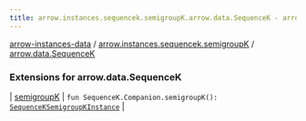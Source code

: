 ```yaml
---
title: arrow.instances.sequencek.semigroupK.arrow.data.SequenceK - arrow-instances-data
---
```


[arrow-instances-data](../../index.html) / [arrow.instances.sequencek.semigroupK](../index.html) / [arrow.data.SequenceK](./index.html)

### Extensions for arrow.data.SequenceK

| [semigroupK](semigroup-k.html) | `fun SequenceK.Companion.semigroupK(): `[`SequenceKSemigroupKInstance`](../../arrow.instances/-sequence-k-semigroup-k-instance/index.html) |

